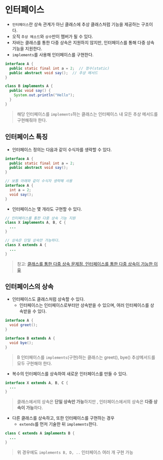 # 인터페이스
* `인터페이스`란 상속 관계가 아닌 클래스에 추상 클래스처럼 기능을 제공하는 구조이다.
* 오직 `추상 메소드`와 `상수`만이 멤버가 될 수 있다. 
* 자바는 클래스를 통한 다중 상속은 지원하지 않지만, 인터페이스를 통해 다중 상속 기능을 지원한다.
* `implements`를 사용해 인터페이스를 구현한다.

```java
interface A {
  public static final int a = 2;  // 정수(static)
  public abstract void say();  // 추상 메서드
}

class B implements A {
  public void say() {
    System.out.println("Hello");
  }
}
```
> 해당 인터페이스를 `implements`하는 클래스는 인터페이스 내 모든 추상 메서드를 구현해줘야 한다.

## 인터페이스 특징
* 인터페이스 정의는 다음과 같이 수식자를 생략할 수 있다.
```java
interface A {
  public static final int a = 2;
  public abstract void say(); 
}

// 보통 아래와 같이 수식자 생략해 사용
interface A {
  int a = 2;
  void say();
}
```
* 인터페이스는 몇 개라도 구현할 수 있다. 
```java
// 인터페이스를 통한 다중 상속 기능 지원
class X implements A, B, C {
  ...
}

// 상속은 단일 상속만 가능하다.
class X extends A {
  ...
}
```
> 참고: [클래스를 통한 다중 상속 문제점, 인터페이스를 통한 다중 상속이 가능한 이유](http://www.tcpschool.com/java/java_polymorphism_interface)

## 인터페이스의 상속
* 인터페이스도 클래스처럼 상속할 수 있다.
  * 인터페이스는 인터페이스로부터만 상속받을 수 있으며, 여러 인터페이스를 상속받을 수 있다. 
```java
interface A {
  void greet();
}

interface B extends A {
  void bye();
}
```
> B 인터페이스를 `implements`(구현)하는 클래스는 greet(), bye() 추상메서드를 모두 구현해야 한다.

* 복수의 인터페이스를 상속하여 새로운 인터페이스를 만들 수 있다.
```java
interface X extends A, B, C {
  ...
}
```
> 클래스에서의 상속은 **단일 상속만 가능**하지만 , 인터페이스에서의 상속은 **다중 상속이 가능**하다.  

* 다른 클래스를 상속하고, 또한 인터페이스를 구현하는 경우
  * `extends`를 먼저 기술한 뒤 `implements`한다.
```java
class C extends A implements B {
  ...
}
```
> 위 경우에도 `implements B, D, ..`  인터페이스 여러 개 구현 가능
